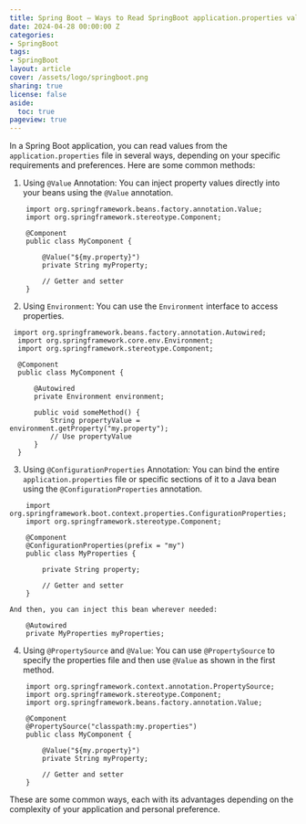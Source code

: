 ```yaml
---
title: Spring Boot – Ways to Read SpringBoot application.properties values
date: 2024-04-28 00:00:00 Z
categories:
- SpringBoot
tags:
- SpringBoot
layout: article
cover: /assets/logo/springboot.png
sharing: true
license: false
aside:
  toc: true
pageview: true
---
```


In a Spring Boot application, you can read values from the `application.properties` file in several ways, depending on your specific requirements and preferences. Here are some common methods:

1.  Using `@Value` Annotation: You can inject property values directly into your beans using the `@Value` annotation.

```
    import org.springframework.beans.factory.annotation.Value;
    import org.springframework.stereotype.Component;

    @Component
    public class MyComponent {

        @Value("${my.property}")
        private String myProperty;

        // Getter and setter
    }
```



2.  Using `Environment`: You can use the `Environment` interface to access properties.

  
  ```
   import org.springframework.beans.factory.annotation.Autowired;
    import org.springframework.core.env.Environment;
    import org.springframework.stereotype.Component;

    @Component
    public class MyComponent {

        @Autowired
        private Environment environment;

        public void someMethod() {
            String propertyValue = environment.getProperty("my.property");
            // Use propertyValue
        }
    }
```


3.  Using `@ConfigurationProperties` Annotation: You can bind the entire `application.properties` file or specific sections of it to a Java bean using the `@ConfigurationProperties` annotation.
   
```
    import org.springframework.boot.context.properties.ConfigurationProperties;
    import org.springframework.stereotype.Component;

    @Component
    @ConfigurationProperties(prefix = "my")
    public class MyProperties {

        private String property;

        // Getter and setter
    }
```

    And then, you can inject this bean wherever needed:


```
    @Autowired
    private MyProperties myProperties;
```



4.  Using `@PropertySource` and `@Value`: You can use `@PropertySource` to specify the properties file and then use `@Value` as shown in the first method.

```
    import org.springframework.context.annotation.PropertySource;
    import org.springframework.stereotype.Component;
    import org.springframework.beans.factory.annotation.Value;

    @Component
    @PropertySource("classpath:my.properties")
    public class MyComponent {

        @Value("${my.property}")
        private String myProperty;

        // Getter and setter
    }
  ```

These are some common ways, each with its advantages depending on the complexity of your application and personal preference.